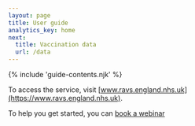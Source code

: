 ```yaml
---
layout: page
title: User guide
analytics_key: home
next:
  title: Vaccination data
  url: /data
---
```


{% include 'guide-contents.njk' %}


To access the service, visit [www.ravs.england.nhs.uk](https://www.ravs.england.nhs.uk).

To help you get started, you can [book a webinar](https://outlook.office365.com/book/agemAppsTrainingRAVSTrainingRAVS@nhs.onmicrosoft.com/)





